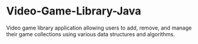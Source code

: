 # Video-Game-Library-Java
Video game library application allowing users to add, remove, and manage their game collections using various data structures and algorithms.
